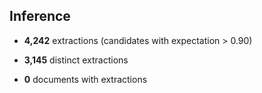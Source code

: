 

## Inference

* **4,242** extractions (candidates with expectation > 0.90)

* **3,145** distinct extractions


* **0** documents with extractions

